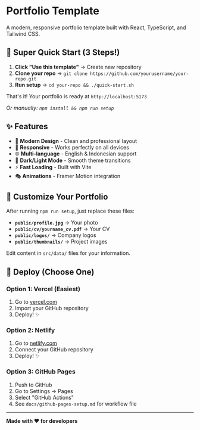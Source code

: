 # Portfolio Template

A modern, responsive portfolio template built with React, TypeScript, and Tailwind CSS.

## 🚀 Super Quick Start (3 Steps!)

1. **Click "Use this template"** → Create new repository
2. **Clone your repo** → `git clone https://github.com/yourusername/your-repo.git`
3. **Run setup** → `cd your-repo && ./quick-start.sh`

That's it! Your portfolio is ready at `http://localhost:5173`

*Or manually: `npm install && npm run setup`*

## ✨ Features

- 🎨 **Modern Design** - Clean and professional layout
- 📱 **Responsive** - Works perfectly on all devices
- 🌐 **Multi-language** - English & Indonesian support
- 🌙 **Dark/Light Mode** - Smooth theme transitions
- ⚡ **Fast Loading** - Built with Vite
- 🎭 **Animations** - Framer Motion integration

## 🎨 Customize Your Portfolio

After running `npm run setup`, just replace these files:

- **`public/profile.jpg`** → Your photo
- **`public/cv/yourname_cv.pdf`** → Your CV
- **`public/logos/`** → Company logos
- **`public/thumbnails/`** → Project images

Edit content in `src/data/` files for your information.

## 🚀 Deploy (Choose One)

### Option 1: Vercel (Easiest)
1. Go to [vercel.com](https://vercel.com)
2. Import your GitHub repository
3. Deploy! ✨

### Option 2: Netlify
1. Go to [netlify.com](https://netlify.com)
2. Connect your GitHub repository
3. Deploy! ✨

### Option 3: GitHub Pages
1. Push to GitHub
2. Go to Settings → Pages
3. Select "GitHub Actions"
4. See `docs/github-pages-setup.md` for workflow file

---

**Made with ❤️ for developers**
